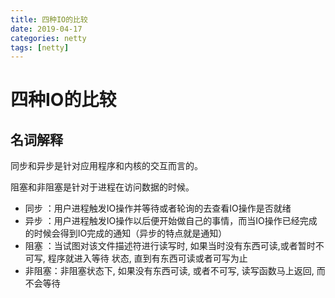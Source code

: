 ```yaml
---
title: 四种IO的比较
date: 2019-04-17
categories: netty
tags: [netty]
---
```


# 四种IO的比较

## 名词解释
同步和异步是针对应用程序和内核的交互而言的。 

阻塞和非阻塞是针对于进程在访问数据的时候。  

- 同步	：用户进程触发IO操作并等待或者轮询的去查看IO操作是否就绪
- 异步	：用户进程触发IO操作以后便开始做自己的事情，而当IO操作已经完成的时候会得到IO完成的通知（异步的特点就是通知） 
- 阻塞	：当试图对该文件描述符进行读写时, 如果当时没有东西可读,或者暂时不可写, 程序就进入等待 状态, 直到有东西可读或者可写为止 
- 非阻塞：非阻塞状态下, 如果没有东西可读, 或者不可写, 读写函数马上返回, 而不会等待 